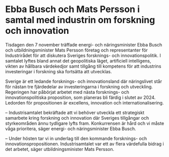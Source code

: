 # Ebba Busch och Mats Persson i samtal med industrin om forskning och innovation

Tisdagen den 7 november träffade energi\- och näringsminister Ebba Busch och utbildningsminister Mats Persson företag och representanter för Industrirådet för att diskutera Sveriges forsknings\- och innovationspolitik. I samtalet lyftes bland annat det geopolitiska läget, artificiell intelligens, vikten av hållbara värdekedjor samt tillgång till kompetens för att industrins investeringar i forskning ska fortsätta att utvecklas.


Sverige är ett ledande forsknings\- och innovationsland där näringslivet står för nästan tre fjärdedelar av investeringarna i forskning och utveckling. Regeringen har påbörjat arbetet med nästa forsknings\- och innovationspolitiska proposition, som planeras bli färdig i slutet av 2024\. Ledorden för propositionen är excellens, innovation och internationalisering.

– Industrisamtalet bekräftade att vi behöver utveckla ett strategiskt samarbete kring forskning och innovation där Sveriges tillgångar och styrkeområden ännu tydligare lyfts fram. Konkurrensen är hård och vi måste våga prioritera, säger energi\- och näringsminister Ebba Busch.

– Under hösten tar vi in underlag till den kommande forsknings\- och innovationspropositionen. Industrisamtalet var ett av flera värdefulla bidrag i det arbetet, säger utbildningsminister Mats Persson.
